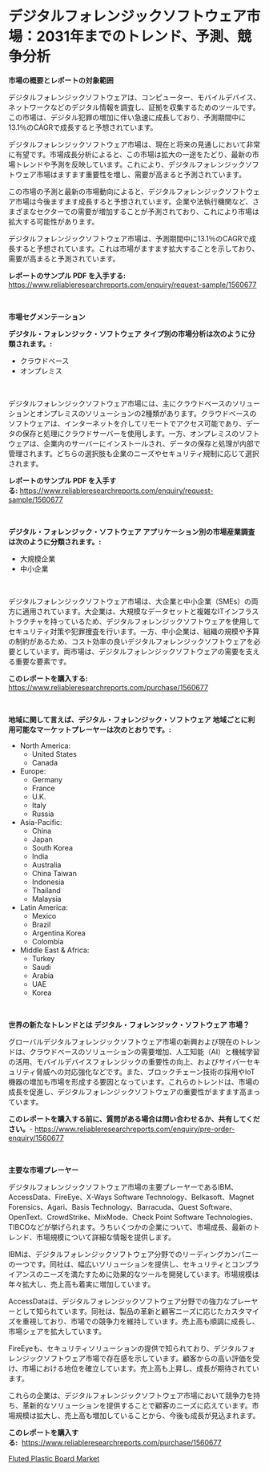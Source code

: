 <p><h1>デジタルフォレンジックソフトウェア市場：2031年までのトレンド、予測、競争分析</h1></p><p><strong>市場の概要とレポートの対象範囲</strong></p>
<p><p>デジタルフォレンジックソフトウェアは、コンピューター、モバイルデバイス、ネットワークなどのデジタル情報を調査し、証拠を収集するためのツールです。この市場は、デジタル犯罪の増加に伴い急速に成長しており、予測期間中に13.1％のCAGRで成長すると予想されています。</p><p>デジタルフォレンジックソフトウェア市場は、現在と将来の見通しにおいて非常に有望です。市場成長分析によると、この市場は拡大の一途をたどり、最新の市場トレンドや予測を反映しています。これにより、デジタルフォレンジックソフトウェア市場はますます重要性を増し、需要が高まると予測されています。</p><p>この市場の予測と最新の市場動向によると、デジタルフォレンジックソフトウェア市場は今後ますます成長すると予想されています。企業や法執行機関など、さまざまなセクターでの需要が増加することが予測されており、これにより市場は拡大する可能性があります。</p><p>デジタルフォレンジックソフトウェア市場は、予測期間中に13.1％のCAGRで成長すると予想されています。これは市場がますます拡大することを示しており、需要が高まると予測されています。</p></p>
<p><strong>レポートのサンプル PDF を入手する:</strong> <a href="https://www.reliableresearchreports.com/enquiry/request-sample/1560677">https://www.reliableresearchreports.com/enquiry/request-sample/1560677</a></p>
<p>&nbsp;</p>
<p><strong>市場セグメンテーション</strong></p>
<p><strong>デジタル・フォレンジック・ソフトウェア タイプ別の市場分析は次のように分類されます。:</strong></p>
<p><ul><li>クラウドベース</li><li>オンプレミス</li></ul></p>
<p>&nbsp;</p>
<p><p>デジタルフォレンジックソフトウェア市場には、主にクラウドベースのソリューションとオンプレミスのソリューションの2種類があります。クラウドベースのソフトウェアは、インターネットを介してリモートでアクセス可能であり、データの保存と処理にクラウドサーバーを使用します。一方、オンプレミスのソフトウェアは、企業内のサーバーにインストールされ、データの保存と処理が内部で管理されます。どちらの選択肢も企業のニーズやセキュリティ規制に応じて選択されます。</p></p>
<p><strong>レポートのサンプル PDF を入手する:</strong>&nbsp;<a href="https://www.reliableresearchreports.com/enquiry/request-sample/1560677">https://www.reliableresearchreports.com/enquiry/request-sample/1560677</a></p>
<p>&nbsp;</p>
<p><strong> デジタル・フォレンジック・ソフトウェア アプリケーション別の市場産業調査は次のように分類されます。:</strong></p>
<p><ul><li>大規模企業</li><li>中小企業</li></ul></p>
<p>&nbsp;</p>
<p><p>デジタルフォレンジックソフトウェア市場は、大企業と中小企業（SMEs）の両方に適用されています。大企業は、大規模なデータセットと複雑なITインフラストラクチャを持っているため、デジタルフォレンジックソフトウェアを使用してセキュリティ対策や犯罪捜査を行います。一方、中小企業は、組織の規模や予算の制約があるため、コスト効率の良いデジタルフォレンジックソフトウェアを必要としています。両市場は、デジタルフォレンジックソフトウェアの需要を支える重要な要素です。</p></p>
<p><strong>このレポートを購入する:</strong>&nbsp; <a href="https://www.reliableresearchreports.com/purchase/1560677">https://www.reliableresearchreports.com/purchase/1560677</a></p>
<p>&nbsp;</p>
<p><strong>地域に関して言えば、デジタル・フォレンジック・ソフトウェア 地域ごとに利用可能なマーケットプレーヤーは次のとおりです。:</strong></p>
<p><ul>
    <li>
        North America:
        <ul>
            <li>United States</li>
            <li>Canada</li>
        </ul>
    </li>
    <li>
        Europe:
        <ul>
            <li>Germany</li>
            <li>France</li>
            <li>U.K.</li>
            <li>Italy</li>
            <li>Russia</li>
        </ul>
    </li>
    <li>
        Asia-Pacific:
        <ul>
            <li>China</li>
            <li>Japan</li>
            <li>South Korea</li>
            <li>India</li>
            <li>Australia</li>
            <li>China Taiwan</li>
            <li>Indonesia</li>
            <li>Thailand</li>
            <li>Malaysia</li>
        </ul>
    </li>
    <li>
        Latin America:
        <ul>
            <li>Mexico</li>
            <li>Brazil</li>
            <li>Argentina Korea</li>
            <li>Colombia</li>
        </ul>
    </li>
    <li>
        Middle East & Africa:
        <ul>
            <li>Turkey</li>
            <li>Saudi</li>
            <li>Arabia</li>
            <li>UAE</li>
            <li>Korea</li>
        </ul>
    </li>
    </ul></p>
<p>&nbsp;</p>
<p><strong>世界の新たなトレンドとは デジタル・フォレンジック・ソフトウェア 市場？</strong></p>
<p><p>グローバルデジタルフォレンジックソフトウェア市場の新興および現在のトレンドは、クラウドベースのソリューションの需要増加、人工知能（AI）と機械学習の活用、モバイルデバイスフォレンジックの重要性の向上、およびサイバーセキュリティ脅威への対応強化などです。また、ブロックチェーン技術の採用やIoT機器の増加も市場を形成する要因となっています。これらのトレンドは、市場の成長を促進し、デジタルフォレンジックソフトウェアの重要性がますます高まっています。</p></p>
<p><strong>このレポートを購入する前に、質問がある場合は問い合わせるか、共有してください。</strong>- <a href="https://www.reliableresearchreports.com/enquiry/pre-order-enquiry/1560677">https://www.reliableresearchreports.com/enquiry/pre-order-enquiry/1560677</a></p>
<p>&nbsp;</p>
<p><strong>主要な市場プレーヤー</strong></p>
<p><p>デジタルフォレンジックソフトウェア市場の主要プレーヤーであるIBM、AccessData、FireEye、X-Ways Software Technology、Belkasoft、Magnet Forensics、Agari、Basis Technology、Barracuda、Quest Software、OpenText、CrowdStrike、MixMode、Check Point Software Technologies、TIBCOなどが挙げられます。うちいくつかの企業について、市場成長、最新のトレンド、市場規模について詳細な情報を提供します。</p><p>IBMは、デジタルフォレンジックソフトウェア分野でのリーディングカンパニーの一つです。同社は、幅広いソリューションを提供し、セキュリティとコンプライアンスのニーズを満たすために効果的なツールを開発しています。市場規模は年々拡大し、売上高も着実に増加しています。</p><p>AccessDataは、デジタルフォレンジックソフトウェア分野での強力なプレーヤーとして知られています。同社は、製品の革新と顧客ニーズに応じたカスタマイズを重視しており、市場での競争力を維持しています。売上高も順調に成長し、市場シェアを拡大しています。</p><p>FireEyeも、セキュリティソリューションの提供で知られており、デジタルフォレンジックソフトウェア市場で存在感を示しています。顧客からの高い評価を受け、市場における地位を確立しています。売上高も上昇し、成長が期待されています。</p><p>これらの企業は、デジタルフォレンジックソフトウェア市場において競争力を持ち、革新的なソリューションを提供することで顧客のニーズに応えています。市場規模は拡大し、売上高も増加していることから、今後も成長が見込まれます。</p></p>
<p><strong>このレポートを購入する:</strong>&nbsp;&nbsp;<a href="https://www.reliableresearchreports.com/purchase/1560677">https://www.reliableresearchreports.com/purchase/1560677</a></p>
<p><p><a href="https://github.com/YashRP12/Market-Research-Report-List-3/blob/main/fluted-plastic-board-market.md">Fluted Plastic Board Market</a></p></p>